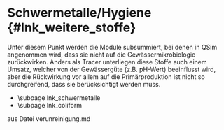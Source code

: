 Schwermetalle/Hygiene {#lnk_weitere_stoffe}
================================

Unter diesem Punkt werden die Module subsummiert, bei denen in QSim angenommen wird, dass sie nicht auf die Gewässermikrobiologie zurückwirken. Anders als Tracer unterliegen diese Stoffe auch einem Umsatz, welcher von der Gewässergüte (z.B. pH-Wert) beeinflusst wird, aber die Rückwirkung vor allem auf die Primärproduktion ist nicht so durchgreifend, dass sie berücksichtigt werden muss.

- \subpage lnk_schwermetalle
- \subpage lnk_coliform

aus Datei verunreinigung.md
